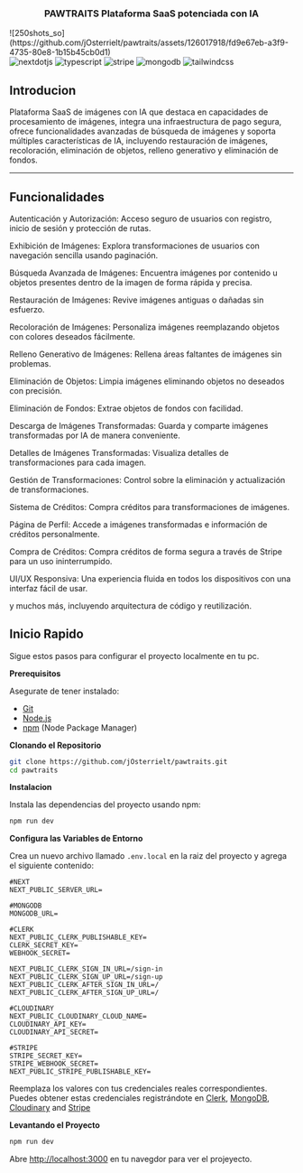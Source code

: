   <h3 align="center"> PAWTRAITS Plataforma SaaS potenciada con IA</h3>
  ![250shots_so](https://github.com/jOsterrielt/pawtraits/assets/126017918/fd9e67eb-a3f9-4735-80e8-1b15b45cb0d1)

<div>
    <img src="https://img.shields.io/badge/-Next_JS-black?style=for-the-badge&logoColor=white&logo=nextdotjs&color=000000" alt="nextdotjs" />
    <img src="https://img.shields.io/badge/-TypeScript-black?style=for-the-badge&logoColor=white&logo=typescript&color=3178C6" alt="typescript" />
    <img src="https://img.shields.io/badge/-Stripe-black?style=for-the-badge&logoColor=white&logo=stripe&color=008CDD" alt="stripe" />
    <img src="https://img.shields.io/badge/-MongoDB-black?style=for-the-badge&logoColor=white&logo=mongodb&color=47A248" alt="mongodb" />
    <img src="https://img.shields.io/badge/-Tailwind_CSS-black?style=for-the-badge&logoColor=white&logo=tailwindcss&color=06B6D4" alt="tailwindcss" />
  </div>

<h2>Introducion</h2>
  <p>
Plataforma SaaS de imágenes con IA que destaca en capacidades de procesamiento de imágenes, integra una infraestructura de pago segura, ofrece funcionalidades avanzadas de búsqueda de imágenes y soporta múltiples características de IA, incluyendo restauración de imágenes, recoloración, eliminación de objetos, relleno generativo y eliminación de fondos.
</p>
<hr>
<h2>Funcionalidades</h2>
<p>
 Autenticación y Autorización: Acceso seguro de usuarios con registro, inicio de sesión y protección de rutas.

Exhibición de Imágenes: Explora transformaciones de usuarios con navegación sencilla usando paginación.

 Búsqueda Avanzada de Imágenes: Encuentra imágenes por contenido u objetos presentes dentro de la imagen de forma rápida y precisa.

 Restauración de Imágenes: Revive imágenes antiguas o dañadas sin esfuerzo.

 Recoloración de Imágenes: Personaliza imágenes reemplazando objetos con colores deseados fácilmente.

 Relleno Generativo de Imágenes: Rellena áreas faltantes de imágenes sin problemas.

 Eliminación de Objetos: Limpia imágenes eliminando objetos no deseados con precisión.

 Eliminación de Fondos: Extrae objetos de fondos con facilidad.

 Descarga de Imágenes Transformadas: Guarda y comparte imágenes transformadas por IA de manera conveniente.

 Detalles de Imágenes Transformadas: Visualiza detalles de transformaciones para cada imagen.

 Gestión de Transformaciones: Control sobre la eliminación y actualización de transformaciones.

 Sistema de Créditos: Compra créditos para transformaciones de imágenes.

 Página de Perfil: Accede a imágenes transformadas e información de créditos personalmente.

 Compra de Créditos: Compra créditos de forma segura a través de Stripe para un uso ininterrumpido.

 UI/UX Responsiva: Una experiencia fluida en todos los dispositivos con una interfaz fácil de usar.

y muchos más, incluyendo arquitectura de código y reutilización.</p>

## <a name="quick-start"> Inicio Rapido</a>

Sigue estos pasos para configurar el proyecto localmente en tu pc.

**Prerequisitos**

Asegurate de tener instalado:

- [Git](https://git-scm.com/)
- [Node.js](https://nodejs.org/en)
- [npm](https://www.npmjs.com/) (Node Package Manager)

**Clonando el Repositorio**

```bash
git clone https://github.com/jOsterrielt/pawtraits.git
cd pawtraits
```

**Instalacion**

Instala las dependencias del proyecto usando npm:

```bash
npm run dev
```

**Configura las Variables de Entorno**

Crea un nuevo archivo llamado `.env.local` en la raiz del proyecto y agrega el siguiente contenido:

```env
#NEXT
NEXT_PUBLIC_SERVER_URL=

#MONGODB
MONGODB_URL=

#CLERK
NEXT_PUBLIC_CLERK_PUBLISHABLE_KEY=
CLERK_SECRET_KEY=
WEBHOOK_SECRET=

NEXT_PUBLIC_CLERK_SIGN_IN_URL=/sign-in
NEXT_PUBLIC_CLERK_SIGN_UP_URL=/sign-up
NEXT_PUBLIC_CLERK_AFTER_SIGN_IN_URL=/
NEXT_PUBLIC_CLERK_AFTER_SIGN_UP_URL=/

#CLOUDINARY
NEXT_PUBLIC_CLOUDINARY_CLOUD_NAME=
CLOUDINARY_API_KEY=
CLOUDINARY_API_SECRET=

#STRIPE
STRIPE_SECRET_KEY=
STRIPE_WEBHOOK_SECRET=
NEXT_PUBLIC_STRIPE_PUBLISHABLE_KEY=
```


Reemplaza los valores con tus credenciales reales correspondientes. Puedes obtener estas credenciales registrándote en  [Clerk](https://clerk.com/), [MongoDB](https://www.mongodb.com/), [Cloudinary](https://cloudinary.com/) and [Stripe](https://stripe.com)

**Levantando el Proyecto**

```bash
npm run dev
```

Abre [http://localhost:3000](http://localhost:3000) en tu navegdor para ver el projeyecto.

